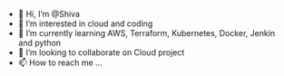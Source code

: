 - 👋 Hi, I’m @Shiva
- 👀 I’m interested in cloud and coding 
- 🌱 I’m currently learning AWS, Terraform, Kubernetes, Docker, Jenkin and python 
- 💞️ I’m looking to collaborate on Cloud project 
- 📫 How to reach me ...

<!---
Shivasmi/Shivasmi is a ✨ special ✨ repository because its `README.md` (this file) appears on your GitHub profile.
You can click the Preview link to take a look at your changes.
--->
